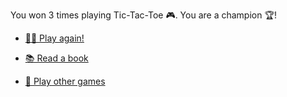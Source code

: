 You won 3 times playing Tic-Tac-Toe 🎮. You are a champion 🏆!

- [🤾‍♂️ Play again!](1-BBA.md)

- [📚 Read a book](../0/1-1B.md)

- [🎲 Play other games](1-BBC.md)
